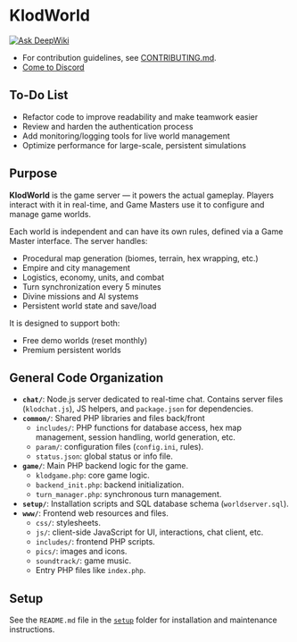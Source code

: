 # KlodWorld
[![Ask DeepWiki](https://deepwiki.com/badge.svg)](https://deepwiki.com/KlodOnline/KlodWorld)

- For contribution guidelines, see [CONTRIBUTING.md](./CONTRIBUTING.md).
- [Come to Discord](https://discord.gg/UcyS3enr)

## To-Do List

- Refactor code to improve readability and make teamwork easier
- Review and harden the authentication process
- Add monitoring/logging tools for live world management
- Optimize performance for large-scale, persistent simulations

## Purpose

**KlodWorld** is the game server — it powers the actual gameplay. Players interact with it in real-time, and Game Masters use it to configure and manage game worlds.

Each world is independent and can have its own rules, defined via a Game Master interface. The server handles:
- Procedural map generation (biomes, terrain, hex wrapping, etc.)
- Empire and city management
- Logistics, economy, units, and combat
- Turn synchronization every 5 minutes
- Divine missions and AI systems
- Persistent world state and save/load

It is designed to support both:
- Free demo worlds (reset monthly)
- Premium persistent worlds

## General Code Organization

- **`chat/`**: Node.js server dedicated to real-time chat. Contains server files (`klodchat.js`), JS helpers, and `package.json` for dependencies.
- **`common/`**: Shared PHP libraries and files back/front
  - `includes/`: PHP functions for database access, hex map management, session handling, world generation, etc.  
  - `param/`: configuration files (`config.ini`, rules).  
  - `status.json`: global status or info file.
- **`game/`**: Main PHP backend logic for the game.  
  - `klodgame.php`: core game logic.  
  - `backend_init.php`: backend initialization.  
  - `turn_manager.php`: synchronous turn management.
- **`setup/`**: Installation scripts and SQL database schema (`worldserver.sql`).
- **`www/`**: Frontend web resources and files.  
  - `css/`: stylesheets.  
  - `js/`: client-side JavaScript for UI, interactions, chat client, etc.  
  - `includes/`: frontend PHP scripts.  
  - `pics/`: images and icons.  
  - `soundtrack/`: game music.  
  - Entry PHP files like `index.php`.


## Setup

See the `README.md` file in the [`setup`](./setup) folder for installation and maintenance instructions.
